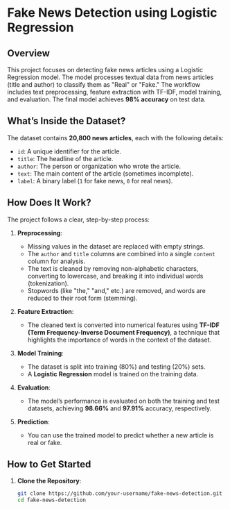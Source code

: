# Fake News Detection using Logistic Regression

## Overview
This project focuses on detecting fake news articles using a Logistic Regression model. The model processes textual data from news articles (title and author) to classify them as "Real" or "Fake." The workflow includes text preprocessing, feature extraction with TF-IDF, model training, and evaluation. The final model achieves **98% accuracy** on test data.

## What’s Inside the Dataset?
The dataset contains **20,800 news articles**, each with the following details:
- `id`: A unique identifier for the article.
- `title`: The headline of the article.
- `author`: The person or organization who wrote the article.
- `text`: The main content of the article (sometimes incomplete).
- `label`: A binary label (`1` for fake news, `0` for real news).

## How Does It Work?
The project follows a clear, step-by-step process:
1. **Preprocessing**:
   - Missing values in the dataset are replaced with empty strings.
   - The `author` and `title` columns are combined into a single `content` column for analysis.
   - The text is cleaned by removing non-alphabetic characters, converting to lowercase, and breaking it into individual words (tokenization).
   - Stopwords (like "the," "and," etc.) are removed, and words are reduced to their root form (stemming).

2. **Feature Extraction**:
   - The cleaned text is converted into numerical features using **TF-IDF (Term Frequency-Inverse Document Frequency)**, a technique that highlights the importance of words in the context of the dataset.

3. **Model Training**:
   - The dataset is split into training (80%) and testing (20%) sets.
   - A **Logistic Regression** model is trained on the training data.

4. **Evaluation**:
   - The model’s performance is evaluated on both the training and test datasets, achieving **98.66%** and **97.91%** accuracy, respectively.

5. **Prediction**:
   - You can use the trained model to predict whether a new article is real or fake.

## How to Get Started
1. **Clone the Repository**:
   ```bash
   git clone https://github.com/your-username/fake-news-detection.git
   cd fake-news-detection
